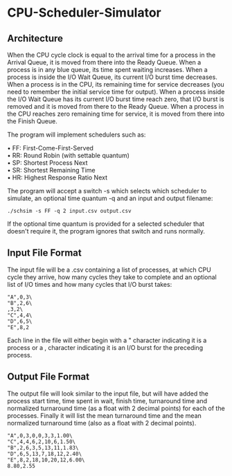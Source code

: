 # CPU-Scheduler-Simulator

## Architecture

When the CPU cycle clock is equal to the arrival time for a process in the Arrival Queue, it is moved from there into the Ready Queue. When a process is in any blue queue, its time spent waiting increases. When a process is inside the I/O Wait Queue, its current I/O burst time decreases. When a process is in the CPU, its remaining time for service decreases (you need to remember the initial service time for output). When a process inside the I/O Wait Queue has its current I/O burst time reach zero, that I/O burst is removed and it is moved from there to the Ready Queue. When a process in the CPU reaches zero remaining time for service, it is moved from there into the Finish Queue.

The program will implement schedulers such as:

• FF: First-Come-First-Served\
• RR: Round Robin (with settable quantum)\
• SP: Shortest Process Next\
• SR: Shortest Remaining Time\
• HR: Highest Response Ratio Next

The program will accept a switch -s which selects which scheduler to simulate, an optional time quantum -q and an input and output filename:
```
./schsim -s FF -q 2 input.csv output.csv
```

If the optional time quantum is provided for a selected scheduler that doesn't require it, the program ignores that switch and runs normally.

## Input File Format
The input file will be a .csv containing a list of processes, at which CPU cycle they arrive, how many cycles they take to complete and an optional list of I/O times and how many cycles that I/O burst takes:

```
"A",0,3\
"B",2,6\
,3,2\
"C",4,4\
"D",6,5\
"E",8,2
```

Each line in the file will either begin with a " character indicating it is a process or a , character indicating it is an I/O burst for the preceding process.

## Output File Format
The output file will look similar to the input file, but will have added the process start time, time spent in wait, finish time, turnaround time and normalized turnaround time (as a float with 2 decimal points) for each of the processes. Finally it will list the mean turnaround time and the mean normalized turnaround time (also as a float with 2 decimal points).

```
"A",0,3,0,0,3,3,1.00\
"C",4,4,6,2,10,6,1.50\
"B",2,6,3,5,13,11,1.83\
"D",6,5,13,7,18,12,2.40\
"E",8,2,18,10,20,12,6.00\
8.80,2.55
```
